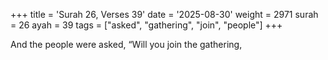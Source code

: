 +++
title = 'Surah 26, Verses 39'
date = '2025-08-30'
weight = 2971
surah = 26
ayah = 39
tags = ["asked", "gathering", "join", "people"]
+++

And the people were asked, “Will you join the gathering,